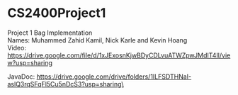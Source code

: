 # CS2400Project1
Project 1 Bag Implementation\
Names: Muhammed Zahid Kamil, Nick Karle and Kevin Hoang\
Video: https://drive.google.com/file/d/1xJExosnKjwBDyCDLvuATWZpwJMdIT4Il/view?usp=sharing

JavaDoc: https://drive.google.com/drive/folders/1ILFSDTHNaI-aslQ3rqSFqFl5Cu5nDcS3?usp=sharing\ 



